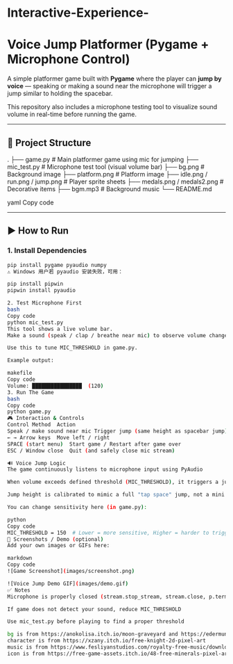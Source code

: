 # Interactive-Experience-
# Voice Jump Platformer (Pygame + Microphone Control)

A simple platformer game built with **Pygame** where the player can **jump by voice** — speaking or making a sound near the microphone will trigger a jump similar to holding the spacebar.

This repository also includes a microphone testing tool to visualize sound volume in real-time before running the game.

---

## 📁 Project Structure

.
├── game.py # Main platformer game using mic for jumping
├── mic_test.py # Microphone test tool (visual volume bar)
├── bg.png # Background image
├── platform.png # Platform image
├── idle.png / run.png / jump.png # Player sprite sheets
├── medals.png / medals2.png # Decorative items
├── bgm.mp3 # Background music
└── README.md

yaml
Copy code

---

## ▶️ How to Run

### 1. Install Dependencies

```bash
pip install pygame pyaudio numpy
⚠️ Windows 用户若 pyaudio 安装失败，可用：

pip install pipwin
pipwin install pyaudio

2. Test Microphone First
bash
Copy code
python mic_test.py
This tool shows a live volume bar.
Make a sound (speak / clap / breathe near mic) to observe volume changes.

Use this to tune MIC_THRESHOLD in game.py.

Example output:

makefile
Copy code
Volume: ████████████████  (120)
3. Run The Game
bash
Copy code
python game.py
🎮 Interaction & Controls
Control Method	Action
Speak / make sound near mic	Trigger jump (same height as spacebar jump)
← → Arrow keys	Move left / right
SPACE (start menu)	Start game / Restart after game over
ESC / Window close	Quit (and safely close mic stream)

🔊 Voice Jump Logic
The game continuously listens to microphone input using PyAudio

When volume exceeds defined threshold (MIC_THRESHOLD), it triggers a jump

Jump height is calibrated to mimic a full "tap space" jump, not a mini jump

You can change sensitivity here (in game.py):

python
Copy code
MIC_THRESHOLD = 150  # Lower = more sensitive, Higher = harder to trigger
📸 Screenshots / Demo (optional)
Add your own images or GIFs here:

markdown
Copy code
![Game Screenshot](images/screenshot.png)

![Voice Jump Demo GIF](images/demo.gif)
✅ Notes
Microphone is properly closed (stream.stop_stream, stream.close, p.terminate) when quitting

If game does not detect your sound, reduce MIC_THRESHOLD

Use mic_test.py before playing to find a proper threshold

bg is from https://anokolisa.itch.io/moon-graveyard and https://edermunizz.itch.io/free-pixel-art-forest
character is from https://xzany.itch.io/free-knight-2d-pixel-art
music is from https://www.fesliyanstudios.com/royalty-free-music/download/retro-forest/451
icon is from https://free-game-assets.itch.io/48-free-minerals-pixel-art-icons-pack
